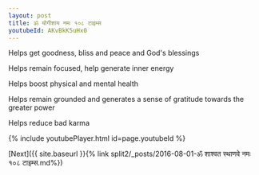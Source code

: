 ```yaml
---
layout: post
title: ॐ योगीशाय नमः १०८ टाइम्स
youtubeId: AKvBkK5uHx0
---
```

 
 
Helps get goodness, bliss and peace and God's blessings
 
Helps remain focused, help generate inner energy 
 
Helps boost physical and mental health 
 
Helps remain grounded and generates a sense of gratitude towards the greater power 
 
Helps reduce bad karma
 
 
 
 


{% include youtubePlayer.html id=page.youtubeId %}
 
[Next]({{ site.baseurl }}{% link  split2/_posts/2016-08-01-ॐ शाश्वत स्थाणवे नमः १०८ टाइम्स.md%})
 
